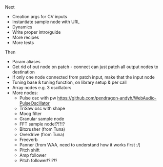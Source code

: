 Next

- Creation args for CV inputs
- Instantiate sample node with URL
- Dynamics
- Write proper intro/guide
- More recipes
- More tests

Then

- Param aliases
- Get rid of out node on patch - connect can just patch all output nodes to destination
- If only one node connected from patch input, make that the input node
- Tuning base & tuning function, on library setup & per call
- Array nodes e.g. 3 oscillators
- More nodes:
  - Pulse osc with pw https://github.com/pendragon-andyh/WebAudio-PulseOscillator
  - TriSaw osc with shape
  - Moog filter
  - Granular sample node
  - FFT sample node!?!?!?
  - Bitcrusher (from Tuna)
  - Overdrive (from Tuna)
  - Freeverb
  - Panner (from WAA, need to understand how it works first :/)
  - Pitch shift
  - Amp follower
  - Pitch follower!?!?!?
